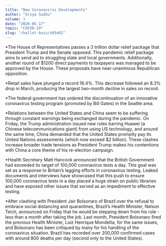 ```yaml
---
title: "New Coronavirus Developments"
author: "Sriya Sadhu"
volume: 3
date: "2020-05-17"
topic: "COVID-19"
slug: "/ballot-buzz/v03a02"
---
```


*The House of Representatives passes a 3 trillion dollar relief package that President Trump and the Senate opposed. This pandemic relief package aims to send aid to struggling state and local governments. Additionally, another round of $1200 direct payments to taxpayers was managed to be approved by the House. These proposals have near-unanimous Republican opposition.

*Retail sales have plunged a record 16.4%. This decrease followed an 8.3% drop in March, producing the largest two-month decline in sales on record.

*The federal government has ordered the discontinuation of an innovative coronavirus testing program (promoted by Bill Gates) in the Seattle area.

*Relations between the United States and China seem to be suffering through constant warnings being exchanged during the pandemic. On Friday, the Trump administration issued new rules barring Huawei (a Chinese telecommunications giant) from using US technology, and around the same time, China demanded that the United States promptly pay its United Nations assessments (which now exceed $2 billion). These clashes increase broader trade tensions as President Trump makes his contentions with China a core theme of his re-election campaign.

*Health Secretary Matt Hancock announced that the British Government had exceeded its target of 100,000 coronavirus tests a day. This goal was set as a response to Britain’s lagging efforts in coronavirus testing. Leaked documents and interviews have showcased that this push to ensure 100,000 coronavirus tests in a day placed a huge strain on public libraries and have exposed other issues that served as an impediment to effective testing.

*After clashing with President Jair Bolsonaro of Brazil over the refusal to embrace social distancing and quarantines, Brazil’s Health Minister, Nelson Teich, announced on Friday that he would be stepping down from his role - less than a month after taking the job. Last month, President Bolsonaro fired the previous Health Minister, Luiz Henrique Mondetta, for the same issues, and Bolsonaro has been critiqued by many for his handling of the coronavirus situation. Brazil has recorded over 200,000 confirmed cases with around 800 deaths per day (second only to the United States).